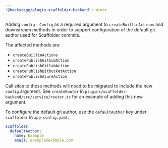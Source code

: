 ```yaml
---
'@backstage/plugin-scaffolder-backend': minor
---
```


Adding `config: Config` as a required argument to `createBuiltinActions` and downstream methods in order to support configuration of the default git author used for Scaffolder commits.

The affected methods are:

- `createBuiltinActions`
- `createPublishGithubAction`
- `createPublishGitlabAction`
- `createPublishBitbucketAction`
- `createPublishAzureAction`

Call sites to these methods will need to be migrated to include the new `config` argument. See `createRouter` in `plugins/scaffolder-backend/src/service/router.ts` for an example of adding this new argument.

To configure the default git author, use the `defaultAuthor` key under `scaffolder` in `app-config.yaml`:

```yaml
scaffolder:
  defaultAuthor:
    name: Example
    email: example@example.com
```
